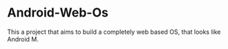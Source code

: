 # Android-Web-Os
This a project that aims to build a completely web based OS, that looks like Android M.
